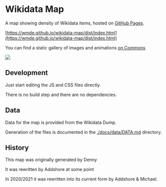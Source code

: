 # Wikidata Map

A map showing density of Wikidata items, hosted on [GitHub Pages](https://wmde.github.io/wikidata-map/dist/index.html).

[https://wmde.github.io/wikidata-map/dist/index.html](https://wmde.github.io/wikidata-map/dist/index.html)

You can find a static gallery of images and animations [on Commons](https://commons.wikimedia.org/wiki/Wikidata_map)

![](
https://upload.wikimedia.org/wikipedia/commons/4/4a/Wikidata-map-2014-2021-yearly-items-intensity-100.gif)
## Development

Just start editing the JS and CSS files directly.

There is no build step and there are no dependencies.

## Data

Data for the map is provided from the Wikidata Dump.

Generation of the files is documented in the [./docs/data/DATA.md](./docs/data/DATA.md) directory.

## History

This map was originally generated by Denny

It was rewritten by Addshore at some point

In 2020/2021 it was rewritten into its current form by Addshore & Michael.
